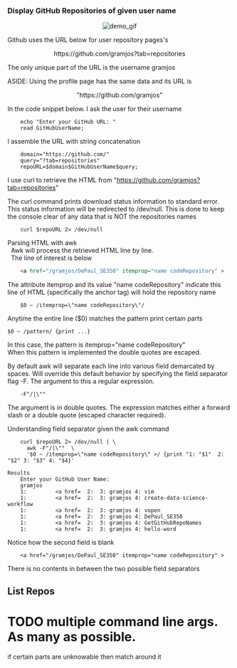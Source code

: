 <h3>
	Display GitHub Repositories of given user name
</h3>
<p align="center">
  <img 
    src="https://media.giphy.com/media/QS6nYlQUgstr48Jyb7/giphy.gif"
	alt="demo_gif"
  />
  
</p>


Github uses the URL below for user repository pages's
<p align="center">https://github.com/gramjos?tab=repositories </p>
The only unique part of the URL is the username gramjos

ASIDE: Using the profile page has the same data and its URL is
<p align="center">
	"https://github.com/gramjos"
</p>

In the code snippet below. I ask the user for their username

```shell
	echo "Enter your GitHub URL: "
	read GitHubUserName;
```

I assemble the URL with string concatenation 

```shell
	domain="https://github.com/"
	query="?tab=repositories"
	repoURL=$domain$GitHubUserName$query;
```

I use curl to retrieve the HTML from 
	"https://github.com/gramjos?tab=repositories"

The curl command prints download status information to standard error. This 
	status information will be redirected to /dev/null. This is done to keep
	the console clear of any data that is NOT the repositories names

```shell
	curl $repoURL 2> /dev/null
```

Parsing HTML with awk<br>
	&nbsp;&nbsp;Awk will process the retrieved HTML line by line.<br> 
	&nbsp;&nbsp;The line of interest is below

```HTML        
	<a href="/gramjos/DePaul_SE350" itemprop="name codeRepository" >
```

<p>The attribute itemprop and its value "name codeRepository" indicate this 
		line of HTML (specifically the anchor tag) will hold the repository
		name</p>

```shell  
	$0 ~ /itemprop=\"name codeRepository\"/ 
```

<p>Anytime the entire line ($0) matches the pattern print certain parts</p>

	$0 ~ /pattern/ {print ...}

<p>In this case, the pattern is itemprop="name codeRepository" <br>
	When this pattern is implemented the double quotes are escaped.</p>

<p>By default awk will separate each line into various field demarcated 
		by spaces. Will override this default behavior by specifying the
		field separator flag -F. The argument to this a regular expression.</p>
		

```shell	
	-F"/|\""  
```

<p>The argument is in double quotes. The expression matches either a forward
		slash or a double quote (escaped character required). </p>

Understanding field separator
  given the awk command

```shell
	curl $repoURL 2> /dev/null | \
	  awk -F"/|\"" 	\
	  '$0 ~ /itemprop=\"name codeRepository\" >/ {print "1: "$1"  2: "$2" 3: "$3" 4: "$4}'
```

	Results
		Enter your GitHub User Name: 
		gramjos
		1:         <a href=  2:  3: gramjos 4: vim
		1:         <a href=  2:  3: gramjos 4: create-data-science-workflow
		1:         <a href=  2:  3: gramjos 4: vopen
		1:         <a href=  2:  3: gramjos 4: DePaul_SE350
		1:         <a href=  2:  3: gramjos 4: GetGitHubRepoNames
		1:         <a href=  2:  3: gramjos 4: hello-word

Notice how the second field is blank

```shell     
	<a href="/gramjos/DePaul_SE350" itemprop="name codeRepository" >	
```

There is no contents in between the two possible field separators


## List Repos
# TODO multiple command line args. As many as possible. 
if certain parts are unknowable then match around it

